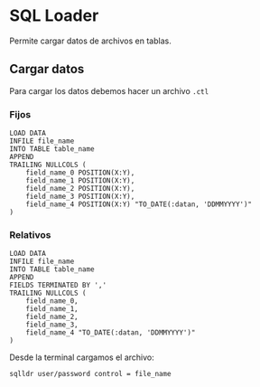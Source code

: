 # SQL Loader
Permite cargar datos de archivos en tablas.

## Cargar datos
Para cargar los datos debemos hacer un archivo `.ctl`

### Fijos
```plsql
LOAD DATA
INFILE file_name
INTO TABLE table_name
APPEND 
TRAILING NULLCOLS (
	field_name_0 POSITION(X:Y),
	field_name_1 POSITION(X:Y),
	field_name_2 POSITION(X:Y),
	field_name_3 POSITION(X:Y),
	field_name_4 POSITION(X:Y) "TO_DATE(:datan, 'DDMMYYYY')"
)
```

### Relativos
```plsql
LOAD DATA
INFILE file_name
INTO TABLE table_name
APPEND 
FIELDS TERMINATED BY ','
TRAILING NULLCOLS (
	field_name_0,
	field_name_1,
	field_name_2,
	field_name_3,
	field_name_4 "TO_DATE(:datan, 'DDMMYYYY')"
)
```

Desde la terminal cargamos el archivo:
```bash
sqlldr user/password control = file_name
```